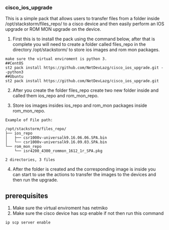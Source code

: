 ### cisco_ios_upgrade

 This is a simple pack that allows users to transfer files from a folder inside /opt/stackstorm/files_repo/ to a cisco device and then easily perform an IOS upgrade or ROM MON upgrade on the device.

1. First this is to install the pack using the command below, after that is complete you will need to create a folder called files_repo in the directory /opt/stackstorm/ to store ios images and rom mon packages.

```
make sure the virtual enviroment is python 3.
##CentOS
st2 pack install https://github.com/NetDevLazg/cisco_ios_upgrade.git --python3
##Ubuntu
st2 pack install https://github.com/NetDevLazg/cisco_ios_upgrade.git
```

2. After you create the folder files_repo create two new folder inside and called them ios_repo and rom_mon_repo.

3. Store ios images insides ios_repo and rom_mon packages inside rom_mon_repo.

```
Example of File path:

/opt/stackstorm/files_repo/
├── ios_repo
│   ├── csr1000v-universalk9.16.06.06.SPA.bin
│   └── csr1000v-universalk9.16.09.03.SPA.bin
└── rom_mon_repo
    └── isr4200_4300_rommon_1612_1r_SPA.pkg

2 directories, 3 files

```

4. After the folder is created and the corresponding image is inside you can start to use the actions to transfer the images to the devices and then run the upgrade.

## prerequisites
1. Make sure the virtual enviroment has netmiko
2. Make sure the cisco device has scp enable if not then run this command
```
ip scp server enable
```
